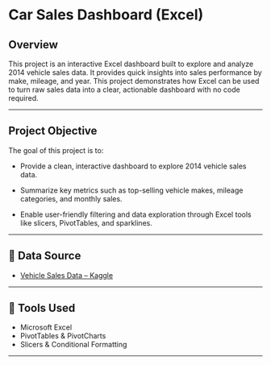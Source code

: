 # Car Sales Dashboard (Excel)

## Overview

This project is an interactive Excel dashboard built to explore and analyze 2014 vehicle sales data. It provides quick insights into sales performance by make, mileage, and year. This project demonstrates how Excel can be used to turn raw sales data into a clear, actionable dashboard with no code required.

---

## Project Objective

The goal of this project is to:

- Provide a clean, interactive dashboard to explore 2014 vehicle sales data.

- Summarize key metrics such as top-selling vehicle makes, mileage categories, and monthly sales.

- Enable user-friendly filtering and data exploration through Excel tools like slicers, PivotTables, and sparklines.

---

## 📂 Data Source

- [Vehicle Sales Data – Kaggle](https://www.kaggle.com/datasets/syedanwarafridi/vehicle-sales-data/data)

---

## 📁 Tools Used

- Microsoft Excel
- PivotTables & PivotCharts
- Slicers & Conditional Formatting

---

